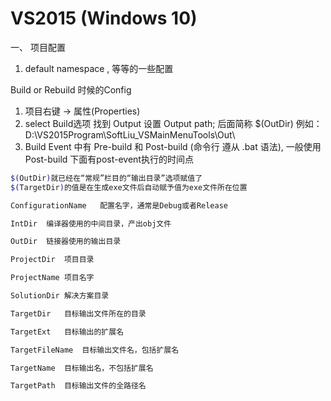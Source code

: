 # VS2015   (Windows 10)

一、 项目配置
1. default namespace , 等等的一些配置


Build or Rebuild 时候的Config

1. 项目右键 -> 属性(Properties)
2. select Build选项 找到 Output 设置 Output path;  后面简称  $(OutDir)  例如： D:\VS2015Program\SoftLiu_VSMainMenuTools\Out\
3. Build Event 中有 Pre-build  和  Post-build  (命令行  遵从 .bat  语法), 一般使用 Post-build 下面有post-event执行的时间点



```bash
$(OutDir)就已经在“常规”栏目的“输出目录”选项赋值了
$(TargetDir)的值是在生成exe文件后自动赋予值为exe文件所在位置

ConfigurationName	配置名字，通常是Debug或者Release

IntDir	编译器使用的中间目录，产出obj文件

OutDir	链接器使用的输出目录

ProjectDir	项目目录

ProjectName	项目名字

SolutionDir	解决方案目录

TargetDir	目标输出文件所在的目录

TargetExt	目标输出的扩展名

TargetFileName	目标输出文件名，包括扩展名

TargetName	目标输出名，不包括扩展名

TargetPath	目标输出文件的全路径名
```

